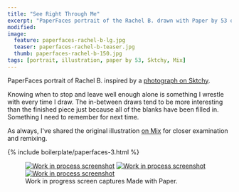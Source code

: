 ```yaml
---
title: "See Right Through Me"
excerpt: "PaperFaces portrait of the Rachel B. drawn with Paper by 53 on an iPad."
modified: 
image: 
  feature: paperfaces-rachel-b-lg.jpg
  teaser: paperfaces-rachel-b-teaser.jpg
  thumb: paperfaces-rachel-b-150.jpg
tags: [portrait, illustration, paper by 53, Sktchy, Mix]
---
```


PaperFaces portrait of Rachel B. inspired by a [photograph on Sktchy](http://sktchy.com/Ptkxs).

Knowing when to stop and leave well enough alone is something I wrestle with every time I draw. The in-between draws tend to be more interesting than the finished piece just because all of the blanks have been filled in. Something I need to remember for next time.

As always, I've shared the original illustration [on Mix](https://mix.fiftythree.com/11098-Michael-Rose/1795397) for closer examination and remixing.

{% include boilerplate/paperfaces-3.html %}

<figure class="third">
  <a href="{{ site.url }}/images/paperfaces-rachel-b-process-1-lg.jpg"><img src="{{ site.url }}/images/paperfaces-rachel-b-process-1-600.jpg" alt="Work in process screenshot"></a>
  <a href="{{ site.url }}/images/paperfaces-rachel-b-process-2-lg.jpg"><img src="{{ site.url }}/images/paperfaces-rachel-b-process-2-600.jpg" alt="Work in process screenshot"></a>
  <a href="{{ site.url }}/images/paperfaces-rachel-b-process-3-lg.jpg"><img src="{{ site.url }}/images/paperfaces-rachel-b-process-3-600.jpg" alt="Work in process screenshot"></a>
  <figcaption>Work in progress screen captures Made with Paper.</figcaption>
</figure>
